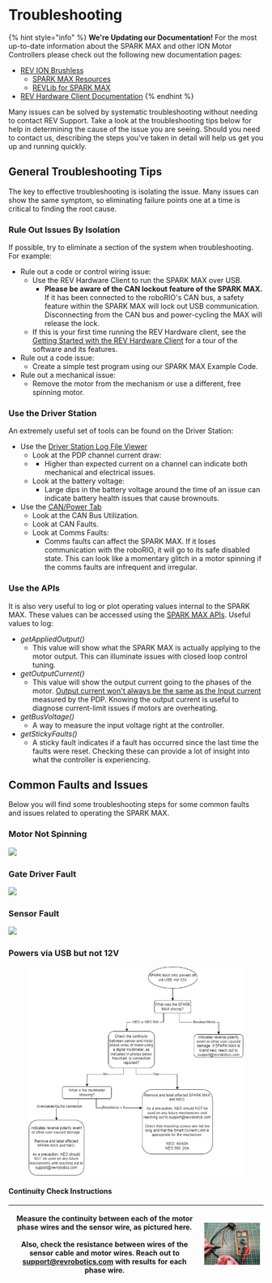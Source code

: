 # Troubleshooting

{% hint style="info" %}
**We're Updating our Documentation!** For the most up-to-date information about the SPARK MAX and other ION Motor Controllers please check out the following new documentation pages:&#x20;

* [REV ION Brushless ](https://docs.revrobotics.com/brushless)
  * [SPARK MAX Resources](https://docs.revrobotics.com/brushless/links#spark-max-links)
  * [REVLib for SPARK MAX](https://docs.revrobotics.com/brushless/spark-max/revlib)
* [REV Hardware Client Documentation](https://docs.revrobotics.com/rev-hardware-client/)
{% endhint %}

Many issues can be solved by systematic troubleshooting without needing to contact REV Support. Take a look at the troubleshooting tips below for help in determining the cause of the issue you are seeing. Should you need to contact us, describing the steps you've taken in detail will help us get you up and running quickly.&#x20;

## General Troubleshooting Tips

The key to effective troubleshooting is isolating the issue. Many issues can show the same symptom, so eliminating failure points one at a time is critical to finding the root cause.

### Rule Out Issues By Isolation

If possible, try to eliminate a section of the system when troubleshooting. For example:

* Rule out a code or control wiring issue:
  * Use the REV Hardware Client to run the SPARK MAX over USB.
    * **Please be aware of the CAN lockout feature of the SPARK MAX.** If it has been connected to the roboRIO's CAN bus, a safety feature within the SPARK MAX will lock out USB communication. Disconnecting from the CAN bus and power-cycling the MAX will release the lock.
  * If this is your first time running the REV Hardware client, see the [Getting Started with the REV Hardware Client](rev-hardware-client/getting-started-with-the-rev-hardware-client/) for a tour of the software and its features.
* Rule out a code issue:
  * Create a simple test program using our SPARK MAX Example Code.
* Rule out a mechanical issue:
  * Remove the motor from the mechanism or use a different, free spinning motor.

### Use the Driver Station

An extremely useful set of tools can be found on the Driver Station:

* Use the [Driver Station Log File Viewer](https://docs.wpilib.org/en/latest/docs/software/driverstation/driver-station-log-viewer.html)
  * Look at the PDP channel current draw:
  *
    * Higher than expected current on a channel can indicate both mechanical and electrical issues.
  * Look at the battery voltage:
    * Large dips in the battery voltage around the time of an issue can indicate battery health issues that cause brownouts.
* Use the [CAN/Power Tab](https://docs.wpilib.org/en/latest/docs/software/driverstation/driver-station.html#can-power-tab)
  * Look at the CAN Bus Utilization.
  * Look at CAN Faults.
  * Look at Comms Faults:
    * Comms faults can affect the SPARK MAX. If it loses communication with the roboRIO, it will go to its safe disabled state. This can look like a momentary glitch in a motor spinning if the comms faults are infrequent and irregular.

### Use the APIs

It is also very useful to log or plot operating values internal to the SPARK MAX. These values can be accessed using the [SPARK MAX APIs](https://www.revrobotics.com/sparkmax-software/#api-info). Useful values to log:

* _getAppliedOutput()_
  * This value will show what the SPARK MAX is actually applying to the motor output. This can illuminate issues with closed loop control tuning.
* _getOutputCurrent()_
  * This value will show the output current going to the phases of the motor. [Output current won't always be the same as the Input current](https://www.chiefdelphi.com/t/neo-motors-pulling-only-5-amps-when-stalled/350542/25) measured by the PDP. Knowing the output current is useful to diagnose current-limit issues if motors are overheating.
* _getBusVoltage()_
  * A way to measure the input voltage right at the controller.
* _getStickyFaults()_
  * A sticky fault indicates if a fault has occurred since the last time the faults were reset. Checking these can provide a lot of insight into what the controller is experiencing.

## Common Faults and Issues

Below you will find some troubleshooting steps for some common faults and issues related to operating the SPARK MAX.

### Motor Not Spinning

![](https://firebasestorage.googleapis.com/v0/b/gitbook-x-prod.appspot.com/o/spaces%2F-M7iEUG41QXEdyOMqbkc%2Fuploads%2FHnArBXPvSoVgeOyVK4BD%2Ffile.png?alt=media)

### Gate Driver Fault

![](https://firebasestorage.googleapis.com/v0/b/gitbook-x-prod.appspot.com/o/spaces%2F-M7iEUG41QXEdyOMqbkc%2Fuploads%2FaQZ0doMgW1ghrQnCKQXo%2Ffile.png?alt=media)

### Sensor Fault

![](https://firebasestorage.googleapis.com/v0/b/gitbook-x-prod.appspot.com/o/spaces%2F-M7iEUG41QXEdyOMqbkc%2Fuploads%2FBv1aUnBoUaBZZIDmuuHE%2Ffile.png?alt=media)

### Powers via USB but not 12V

<figure><img src=".gitbook/assets/Copy of SPARK-MAX-Reference.drawio.png" alt=""><figcaption></figcaption></figure>

#### Continuity Check Instructions

| <p>Measure the continuity between each of the motor phase wires and the sensor wire, as pictured here.<br><br>Also, check the resistance between wires of the sensor cable and motor wires. Reach out to support@revrobotics.com with results for each phase wire.</p> | ![](.gitbook/assets/image.png) |
| ---------------------------------------------------------------------------------------------------------------------------------------------------------------------------------------------------------------------------------------------------------------------- | ------------------------------ |
